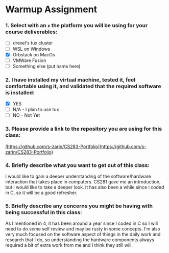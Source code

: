 # Warmup Assignment

### 1. Select with an `x` the platform you will be using for your course deliverables:
- [ ] drexel's tux cluster  
- [ ] WSL on Windows  
- [x] Orbstack on MacOs  
- [ ] VMWare Fusion  
- [ ] Something else (put name here)  

### 2. I have installed my virtual machine, tested it, feel comfortable using it, and validated that the required software is installed:
- [x] YES  
- [ ] N/A - I plan to use tux  
- [ ] NO - Not Yet  

### 3. Please provide a link to the repository you are using for this class:
[https://github.com/s-zarin/CS283-Portfolio](https://github.com/s-zarin/CS283-Portfolio)

### 4. Briefly describe what you want to get out of this class:
I would like to gain a deeper understanding of the software/hardware interaction that takes place in computers. CS281 gave me an introduction, but I would like to take a deeper look. It has also been a while since I coded in C, so it will be a good refresher.

### 5. Briefly describe any concerns you might be having with being successful in this class:
As I mentioned in 4, it has been around a year since I coded in C so I will need to do some self review and may be rusty in some concepts. I'm also very much focused on the software aspect of things in the daily work and research that I do, so understanding the hardware components always required a bit of extra work from me and I think they still will. 

